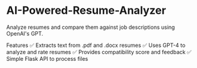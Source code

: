 # AI-Powered-Resume-Analyzer
Analyze resumes and compare them against job descriptions using OpenAI's GPT.

Features
✅ Extracts text from .pdf and .docx resumes
✅ Uses GPT-4 to analyze and rate resumes
✅ Provides compatibility score and feedback
✅ Simple Flask API to process files
